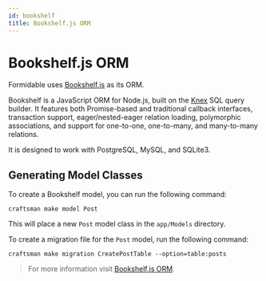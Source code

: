 ```yaml
---
id: bookshelf
title: Bookshelf.js ORM
---
```


# Bookshelf.js ORM

Formidable uses [Bookshelf.js](http://bookshelfjs.org/) as its ORM.

Bookshelf is a JavaScript ORM for Node.js, built on the [Knex](http://knexjs.org/) SQL query builder. It features both Promise-based and traditional callback interfaces, transaction support, eager/nested-eager relation loading, polymorphic associations, and support for one-to-one, one-to-many, and many-to-many relations.

It is designed to work with PostgreSQL, MySQL, and SQLite3.

## Generating Model Classes

To create a Bookshelf model, you can run the following command:

```
craftsman make model Post
```

This will place a new `Post` model class in the `app/Models` directory.

To create a migration file for the `Post` model, run the following command:

```
craftsman make migration CreatePostTable --option=table:posts
```

> For more information visit [Bookshelf.js ORM](http://bookshelfjs.org/).
